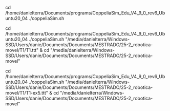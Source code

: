 cd /home/danielterra/Documents/programs/CoppeliaSim_Edu_V4_9_0_rev6_Ubuntu20_04
./coppeliaSim.sh


cd /home/danielterra/Documents/programs/CoppeliaSim_Edu_V4_9_0_rev6_Ubuntu20_04
./coppeliaSim.sh "/media/danielterra/Windows-SSD/Users/danie/Documents/Documents/MESTRADO/25-2_robotica-movel/T1/T1.ttt" &
cd "/media/danielterra/Windows-SSD/Users/danie/Documents/Documents/MESTRADO/25-2_robotica-movel"

cd /home/danielterra/Documents/programs/CoppeliaSim_Edu_V4_9_0_rev6_Ubuntu20_04
./coppeliaSim.sh "/media/danielterra/Windows-SSD/Users/danie/Documents/Documents/MESTRADO/25-2_robotica-movel/T1/T1-ex5.ttt" &
cd "/media/danielterra/Windows-SSD/Users/danie/Documents/Documents/MESTRADO/25-2_robotica-movel"

